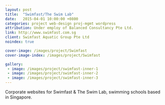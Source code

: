 ```yaml
---
layout: post
title:  "Swimfast/The Swim Lab"
date:   2015-04-01 10:00:00 +0800
categories: project web-design proj-mgmt wordpress
attribution: Under employ of Balanced Consultancy Pte Ltd.
link: http://www.swimfast.com.sg
client: Swimfast Aquatic Group Pte Ltd
noindex: true

cover-image: /images/project/Swimfast
cover-image-index: /images/project/Swimfast

gallery:
 - image: /images/project/swimfast-inner-1
 - image: /images/project/swimfast-inner-2
 - image: /images/project/swimfast-inner-3
---
```


Corporate websites for Swimfast & The Swim Lab, swimming schools based in Singapore.

<!-- Designed in Photoshop, implemented with Wordpress & Avada template framework. -->